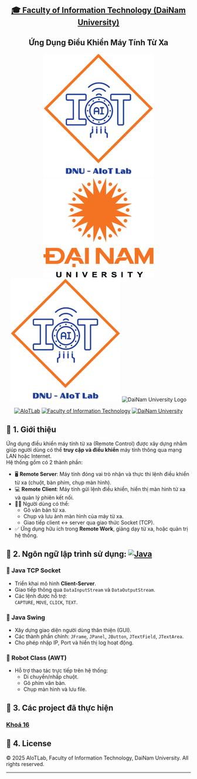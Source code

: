 
<h2 align="center">
    <a href="https://dainam.edu.vn/vi/khoa-cong-nghe-thong-tin">
    🎓 Faculty of Information Technology (DaiNam University)
    </a>
</h2>
<h2 align="center">
   Ứng Dụng Điều Khiển Máy Tính Từ Xa
</h2>
<div align="center">
    <p align="center">
         <img src="https://github.com/Wipper0000/Student_behavior_recognition/raw/main/anhimage/LogoAIoTLab.png" alt="Ảnh của tôi" width="300"/>
       <img src="https://raw.githubusercontent.com/Wipper0000/Student_behavior_recognition/refs/heads/main/anhimage/logodnu.webp" alt="DaiNam University Logo" width="300"/>
  <img src="https://github.com/Wipper0000/Student_behavior_recognition/raw/main/anhimage/LogoAIoTLab.png" alt="Ảnh của tôi" width="300"/>
        <img src="docs/khoa" alt="DaiNam University Logo" width="200"/>
    </p>

[![AIoTLab](https://img.shields.io/badge/AIoTLab-green?style=for-the-badge)](https://www.facebook.com/DNUAIoTLab)
[![Faculty of Information Technology](https://img.shields.io/badge/Faculty%20of%20Information%20Technology-blue?style=for-the-badge)](https://dainam.edu.vn/vi/khoa-cong-nghe-thong-tin)
[![DaiNam University](https://img.shields.io/badge/DaiNam%20University-orange?style=for-the-badge)](https://dainam.edu.vn)

</div>

## 📖 1. Giới thiệu
Ứng dụng điều khiển máy tính từ xa (Remote Control) được xây dựng nhằm giúp người dùng có thể **truy cập và điều khiển** máy tính thông qua mạng LAN hoặc Internet.  
Hệ thống gồm có 2 thành phần:

- 🖥️ **Remote Server**: Máy tính đóng vai trò nhận và thực thi lệnh điều khiển từ xa (chuột, bàn phím, chụp màn hình).
- 💻 **Remote Client**: Máy tính gửi lệnh điều khiển, hiển thị màn hình từ xa và quản lý phiên kết nối.
- 👨‍💻 Người dùng có thể:
  - Gõ văn bản từ xa.
  - Chụp và lưu ảnh màn hình của máy từ xa.
  - Giao tiếp client ↔ server qua giao thức Socket (TCP).
- ✅ Ứng dụng hữu ích trong **Remote Work**, giảng dạy từ xa, hoặc quản trị hệ thống.

## 🔧 2. Ngôn ngữ lập trình sử dụng: [![Java](https://img.shields.io/badge/Java-007396?style=for-the-badge&logo=java&logoColor=white)](https://www.java.com/)
### 🔹 Java TCP Socket
- Triển khai mô hình **Client-Server**.
- Giao tiếp thông qua `DataInputStream` và `DataOutputStream`.
- Các lệnh được hỗ trợ:  
  `CAPTURE`, `MOVE`, `CLICK`, `TEXT`.

### 🔹 Java Swing
- Xây dựng giao diện người dùng thân thiện (GUI).  
- Các thành phần chính: `JFrame`, `JPanel`, `JButton`, `JTextField`, `JTextArea`.  
- Cho phép nhập IP, Port và hiển thị log hoạt động.

### 🔹 Robot Class (AWT)
- Hỗ trợ thao tác trực tiếp trên hệ thống:  
  - Di chuyển/nhấp chuột.  
  - Gõ phím văn bản.  
  - Chụp màn hình và lưu file.
## 🚀 3. Các project đã thực hiện

### [Khoá 16](./docs/projects/K16/README.md)

## 📝 4. License

© 2025 AIoTLab, Faculty of Information Technology, DaiNam University. All rights reserved.

---
